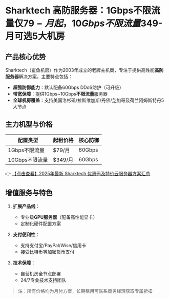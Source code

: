 # Sharktech 高防服务器：1Gbps不限流量仅$79-月起，10Gbps不限流量$349-月可选5大机房

## 产品核心优势

Sharktech（鲨鱼机房）作为2003年成立的老牌主机商，专注于提供高性能**高防服务器**解决方案，主要特点包括：

- **超强防御能力**：默认配备60Gbps DDoS防护（可升级）
- **带宽保障**：提供1Gbps~10Gbps**不限流量**服务器
- **全球机房覆盖**：支持美国洛杉矶/拉斯维加斯/丹佛/芝加哥及荷兰阿姆斯特丹5大节点

## 主力机型与价格

| 配置类型       | 起租价格 | 核心防御 |
|----------------|----------|----------|
| 1Gbps不限流量  | $79/月   | 60Gbps   |
| 10Gbps不限流量 | $349/月  | 60Gbps   |

👉 [【点击查看】2025年最新 Sharktech 优惠码及特价云服务器方案汇总](https://bit.ly/Sharktech)

## 增值服务与特色

1. **扩展产品线**：
   - 专业级**GPU服务器**（配备高性能显卡）
   - 定制化硬件配置方案

2. **支付便利性**：
   - 支持支付宝/PayPal/Wise/信用卡
   - 接受比特币等加密货币支付

3. **技术保障**：
   - 自营机房全节点部署
   - 24/7专业技术支持团队

> 注：所有价格均为月付方案，长期租用可联系商务经理获取专属折扣